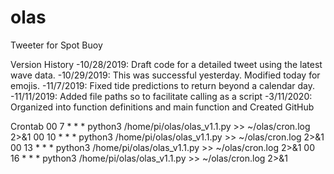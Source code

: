 # olas
Tweeter for Spot Buoy

Version History
-10/28/2019: Draft code for a detailed tweet using the latest wave data. 
-10/29/2019: This was successful yesterday. Modified today for emojis. 
-11/7/2019: Fixed tide predictions to return beyond a calendar day.
-11/11/2019: Added file paths so to facilitate calling as a script
-3/11/2020: Organized into function definitions and main function and Created GitHub 

Crontab 
00 7 * * * python3 /home/pi/olas/olas_v1.1.py >> ~/olas/cron.log 2>&1
00 10 * * * python3 /home/pi/olas/olas_v1.1.py >> ~/olas/cron.log 2>&1
00 13 * * * python3 /home/pi/olas/olas_v1.1.py >> ~/olas/cron.log 2>&1
00 16 * * * python3 /home/pi/olas/olas_v1.1.py >> ~/olas/cron.log 2>&1
